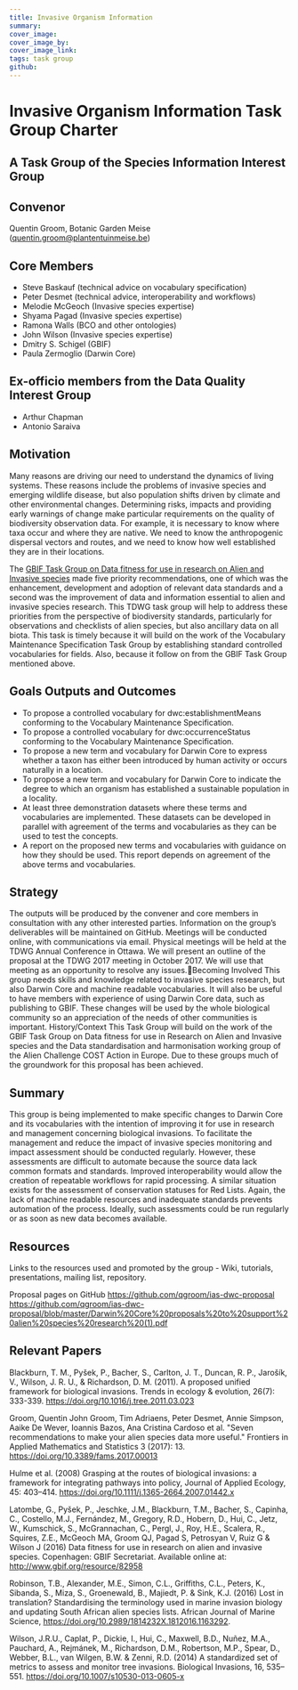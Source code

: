 ```yaml
---
title: Invasive Organism Information
summary: 
cover_image: 
cover_image_by: 
cover_image_link: 
tags: task group
github:
---
```


# Invasive Organism Information Task Group Charter  

## A Task Group of the Species Information Interest Group  


## Convenor  
Quentin Groom, Botanic Garden Meise (quentin.groom@plantentuinmeise.be)

## Core Members  

 - Steve Baskauf (technical advice on vocabulary specification)
 - Peter Desmet (technical advice, interoperability and workflows) 
 - Melodie McGeoch (Invasive species expertise)
 - Shyama Pagad (Invasive species expertise)
 - Ramona Walls (BCO and other ontologies)
 - John Wilson (Invasive species expertise)
 - Dmitry S. Schigel (GBIF)
 - Paula Zermoglio (Darwin Core)

## Ex-officio members from the Data Quality Interest Group  

 - Arthur Chapman
 - Antonio Saraiva

## Motivation  

Many reasons are driving our need to understand the dynamics of living systems. These reasons include the problems of invasive species and emerging wildlife disease, but also population shifts driven by climate and other environmental changes. Determining risks, impacts and providing early warnings of change make particular requirements on the quality of biodiversity observation data. For example, it is necessary to know where taxa occur and where they are native. We need to know the anthropogenic dispersal vectors and routes, and we need to know how well established they are in their locations.

The [GBIF Task Group on Data fitness for use in research on Alien and Invasive species](http://www.gbif.org/resource/82958) made five priority recommendations, one of which was the enhancement, development and adoption of relevant data standards and a second was the improvement of data and information essential to alien and invasive species research. This TDWG task group will help to address these priorities from the perspective of biodiversity standards, particularly for observations and checklists of alien species, but also ancillary data on all biota.
This task is timely because it will build on the work of the Vocabulary Maintenance Specification Task Group by establishing standard controlled vocabularies for fields. Also, because it follow on from the GBIF Task Group mentioned above.

## Goals Outputs and Outcomes

  - To propose a controlled vocabulary for dwc:establishmentMeans conforming to the Vocabulary Maintenance Specification.
  - To propose a controlled vocabulary for dwc:occurrenceStatus conforming to the Vocabulary Maintenance Specification.
  - To propose a new term and vocabulary for Darwin Core to express whether a taxon has either been introduced by human activity or occurs naturally in a location.
  - To propose a new term and vocabulary for Darwin Core to indicate the degree to which an organism has established a sustainable population in a locality.
  - At least three demonstration datasets where these terms and vocabularies are implemented. These datasets can be developed in parallel with agreement of the terms and vocabularies as they can be used to test the concepts.
  - A report on the proposed new terms and vocabularies with guidance on how they should be used. This report depends on agreement of the above terms and vocabularies.

## Strategy  

The outputs will be produced by the convener and core members in consultation with any other interested parties.
Information on the group’s deliverables will be maintained on GitHub.
Meetings will be conducted online, with communications via email. Physical meetings will be held at the TDWG Annual Conference in Ottawa.
We will present an outline of the proposal at the TDWG 2017 meeting in October 2017. We will use that meeting as an opportunity to resolve any issues.Becoming Involved
This group needs skills and knowledge related to invasive species research, but also Darwin Core and machine readable vocabularies. It will also be useful to have members with experience of using Darwin Core data, such as publishing to GBIF. These changes will be used by the whole biological community so an appreciation of the needs of other communities is important.
History/Context
This Task Group will build on the work of the GBIF Task Group on Data fitness for use in Research on Alien and Invasive species and the Data standardisation and harmonisation working group of the Alien Challenge COST Action in Europe. Due to these groups much of the groundwork for this proposal has been achieved.

## Summary  

This group is being implemented to make specific changes to Darwin Core and its vocabularies with the intention of improving it for use in research and management concerning biological invasions. To facilitate the management and reduce the impact of invasive species monitoring and impact assessment should be conducted regularly. However, these assessments are difficult to automate because the source data lack common formats and standards. Improved interoperability would allow the creation of repeatable workflows for rapid processing. A similar situation exists for the assessment of conservation statuses for Red Lists. Again, the lack of machine readable resources and inadequate standards prevents automation of the process. Ideally, such assessments could be run regularly or as soon as new data becomes available.

## Resources  

Links to the resources used and promoted by the group - Wiki, tutorials, presentations, mailing list, repository.

Proposal pages on GitHub
https://github.com/qgroom/ias-dwc-proposal
https://github.com/qgroom/ias-dwc-proposal/blob/master/Darwin%20Core%20proposals%20to%20support%20alien%20species%20research%20(1).pdf

## Relevant Papers  

Blackburn, T. M., Pyšek, P., Bacher, S., Carlton, J. T., Duncan, R. P., Jarošík, V., Wilson, J. R. U., & Richardson, D. M. (2011). A proposed unified framework for biological invasions. Trends in ecology & evolution, 26(7): 333-339. https://doi.org/10.1016/j.tree.2011.03.023

Groom, Quentin John Groom, Tim Adriaens, Peter Desmet, Annie Simpson, Aaike De Wever, Ioannis Bazos, Ana Cristina Cardoso et al. "Seven recommendations to make your alien species data more useful." Frontiers in Applied Mathematics and Statistics 3 (2017): 13. https://doi.org/10.3389/fams.2017.00013

Hulme et al. (2008) Grasping at the routes of biological invasions: a framework for integrating pathways into policy, Journal of Applied Ecology, 45: 403–414. https://doi.org/10.1111/j.1365-2664.2007.01442.x

Latombe, G., Pyšek, P., Jeschke, J.M., Blackburn, T.M., Bacher, S., Capinha, C., Costello, M.J., Fernández, M., Gregory, R.D., Hobern, D., Hui, C., Jetz, W., Kumschick, S., McGrannachan, C., Pergl, J., Roy, H.E., Scalera, R., Squires, Z.E., McGeoch MA, Groom QJ, Pagad S, Petrosyan V, Ruiz G & Wilson J (2016) Data fitness for use in research on alien and invasive species. Copenhagen: GBIF Secretariat. Available online at: http://www.gbif.org/resource/82958  

Robinson, T.B., Alexander, M.E., Simon, C.L., Griffiths, C.L., Peters, K., Sibanda, S., Miza, S., Groenewald, B., Majiedt, P. & Sink, K.J. (2016) Lost in translation? Standardising the terminology used in marine invasion biology and updating South African alien species lists. African Journal of Marine Science, https://doi.org/10.2989/1814232X.1812016.1163292.

Wilson, J.R.U., Caplat, P., Dickie, I., Hui, C., Maxwell, B.D., Nuñez, M.A., Pauchard, A., Rejmánek, M., Richardson, D.M., Robertson, M.P., Spear, D., Webber, B.L., van Wilgen, B.W. & Zenni, R.D. (2014) A standardized set of metrics to assess and monitor tree invasions. Biological Invasions, 16, 535–551. https://doi.org/10.1007/s10530-013-0605-x
